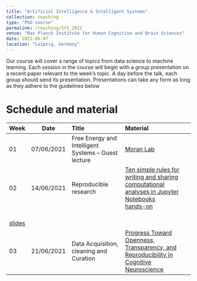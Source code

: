 ```yaml
---
title: "Artificial Intelligence & Intelligent Systems"
collection: teaching
type: "PhD course"
permalink: /teaching/SYS_2021
venue: "Max Planck Institute for Human Cognitive and Brain Sciences"
date: 2021-06-07
location: "Leipzig, Germany"
---
```



Our course will cover a range of topics from data science to machine learning. Each session in the course will begin with a group presentation on a recent paper relevant to the week’s topic. A day before the talk, each group should send its presentation. Presentations can take any form as long as they adhere to the guidelines below


# Schedule  and material

| Week  | Date  | Title  |   Material  | 
| :--- | :---: | :--- | :--- | 
|  01   | 07/06/2021      | Free Energy and Intelligent Systems – Guest lecture      | [Moran Lab](https://www.kcl.ac.uk/people/rosalyn-moran)     |  
| 02  | 14/06/2021 | Reproducible research | [Ten simple rules for writing and sharing computational analyses in Jupyter Notebooks](https://esoreq.github.io/Real_site/files/Week-02.pdf)<br> [hands-on](https://esoreq.github.io/Real_site/02-week/index.html)
<br> [slides](../presentations/week_02.html) | 
| 03  | 21/06/2021 | Data Acquisition, cleaning and Curation | [Progress Toward Openness, Transparency, and Reproducibility in Cognitive Neuroscience](https://esoreq.github.io/Real_site/files/Week-03.pdf) | 
